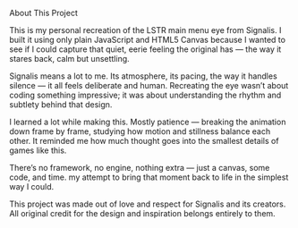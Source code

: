 About This Project

This is my personal recreation of the LSTR main menu eye from Signalis. I built it using only plain JavaScript and HTML5 Canvas because I wanted to see if I could capture that quiet, eerie feeling the original has — the way it stares back, calm but unsettling.

Signalis means a lot to me. Its atmosphere, its pacing, the way it handles silence — it all feels deliberate and human. Recreating the eye wasn’t about coding something impressive; it was about understanding the rhythm and subtlety behind that design.

I learned a lot while making this. Mostly patience — breaking the animation down frame by frame, studying how motion and stillness balance each other. It reminded me how much thought goes into the smallest details of games like this.

There’s no framework, no engine, nothing extra — just a canvas, some code, and time. my attempt to bring that moment back to life in the simplest way I could.

This project was made out of love and respect for Signalis and its creators. All original credit for the design and inspiration belongs entirely to them.
